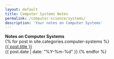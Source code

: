 ```yaml
---
layout: default
title: Computer Systems Notes
permalink: /computer-science/systems/
description: 'Your notes on Computer Systems'
---
```


<strong style="margin-top:-1rem;">
  Notes on Computer Systems
</strong>

<div class='writing nu'>
  {% for post in site.categories.computer-systems %}
    <div><a title='#{{ forloop.rindex }}' href='{{ post.url }}'>{{ post.title }}</a></div>
    <time>{{ post.date | date: "%Y-%m-%d" }}</time>
  {% endfor %}
</div>
